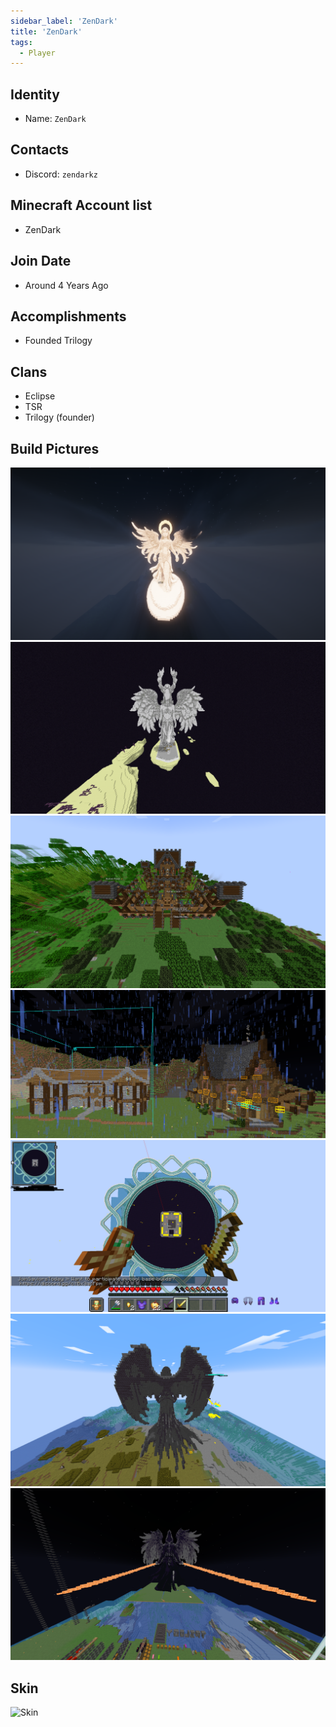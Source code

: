 ```yaml
---
sidebar_label: 'ZenDark'
title: 'ZenDark'
tags:
  - Player
---
```


## Identity
* Name: `ZenDark` 

## Contacts
* Discord: `zendarkz`

## Minecraft Account list
* ZenDark

## Join Date
* Around 4 Years Ago

## Accomplishments
* Founded Trilogy

## Clans
* Eclipse
* TSR
* Trilogy (founder)

## Build Pictures
![angelstatue](../../static/img/players/zendark/angel_statue.png)
![angelstatue2](../../static/img/players/zendark/angel_statue2.png)
![build1](../../static/img/players/zendark/build_1.png)
![build2](../../static/img/players/zendark/build_2.png)
![build3](../../static/img/players/zendark/build_3.png)
![darkstatue1](../../static/img/players/zendark/dark_statue1.png)
![darkstatue2](../../static/img/players/zendark/dark_statue2.png)

## Skin
![Skin](https://s.namemc.com/3d/skin/body.png?id=f9a71ba256f0b487&model=classic&width=100&height=200)